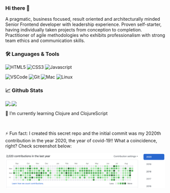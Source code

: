 ### Hi there 👋

<!--
**GeoDoo/GeoDoo** is a ✨ _special_ ✨ repository because its `README.md` (this file) appears on your GitHub profile.

Here are some ideas to get you started:

- 🔭 I’m currently working on ...
- 🌱 I’m currently learning ...
- 👯 I’m looking to collaborate on ...
- 🤔 I’m looking for help with ...
- 💬 Ask me about ...
- 📫 How to reach me: ...
- 😄 Pronouns: ...
-->

A pragmatic, business focused, result oriented and architecturally minded Senior Frontend developer with leadership experience. Proven self-starter, having individually taken projects from conception to completion. Practitioner of agile methodologies who exhibits professionalism with strong team ethics and communication skills.

### 🛠️ Languages & Tools

![HTML5](https://img.shields.io/badge/html5%20-%23E34F26.svg?&style=for-the-badge&logo=html5&logoColor=white)
![CSS3](https://img.shields.io/badge/css3%20-%231572B6.svg?&style=for-the-badge&logo=css3&logoColor=white)
![Javascript](https://img.shields.io/badge/-Javascript-ffb400?style=for-the-badge&logo=javascript&logoColor=ffff3f)

![VSCode](https://img.shields.io/badge/-vscode-00a8e8?style=for-the-badge&logo=visual-studio-code)
![Git](https://img.shields.io/badge/git%20-%23F05033.svg?&style=for-the-badge&logo=git&logoColor=white)
![Mac](https://img.shields.io/badge/-apple-333333?style=for-the-badge&logo=apple)
![Linux](https://img.shields.io/badge/-linux-772953?style=for-the-badge&logo=linux)

### 📈 **Github Stats**

<a href="https://github.com/GeoDoo">
<img align="center" src="https://github-readme-stats.vercel.app/api?username=GeoDoo&show_icons=true&include_all_commits=true&theme=blue-green&count_private=true">
</a>
<a href="https://github.com/GeoDoo/github-readme-stats">
<img align="center" src="https://github-readme-stats.anuraghazra1.vercel.app/api/top-langs/?username=GeoDoo&layout=compact&theme=blue-green" />
</a>

<br />

🌱 I’m currently learning Clojure and ClojureScript

<br />

⚡ Fun fact: I created this secret repo and the initial commit was my 2020th contribution in the year 2020, the year of covid-19!! What a coincidence, right? Check screenshot below:

<img src="https://github.com/GeoDoo/GeoDoo/blob/master/assets/Screenshot_2020-08-25_at_22.34.29.png?raw=true" />
